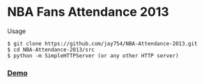 NBA Fans Attendance 2013
========================

Usage

	$ git clone https://github.com/jay754/NBA-Attendance-2013.git
	$ cd NBA-Attendance-2013/src
	$ python -m SimpleHTTPServer (or any other HTTP server)

<h3> <a href="http://jay754.com/nba/"> Demo </a> </h3>
